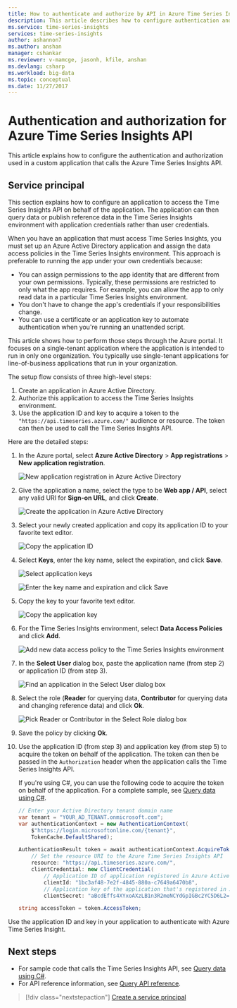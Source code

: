 ```yaml
---
title: How to authenticate and authorize by API in Azure Time Series Insights
description: This article describes how to configure authentication and authorization for a custom application that calls the Azure Time Series Insights API.
ms.service: time-series-insights
services: time-series-insights
author: ashannon7
ms.author: anshan
manager: cshankar
ms.reviewer: v-mamcge, jasonh, kfile, anshan
ms.devlang: csharp
ms.workload: big-data
ms.topic: conceptual
ms.date: 11/27/2017
---
```


# Authentication and authorization for Azure Time Series Insights API

This article explains how to configure the authentication and authorization used in a custom application that calls the Azure Time Series Insights API.

## Service principal

This section explains how to configure an application to access the Time Series Insights API on behalf of the application. The application can then query data or publish reference data in the Time Series Insights environment with application credentials rather than user credentials.

When you have an application that must access Time Series Insights, you must set up an Azure Active Directory application and assign the data access policies in the Time Series Insights environment. This approach is preferable to running the app under your own credentials because:

* You can assign permissions to the app identity that are different from your own permissions. Typically, these permissions are restricted to only what the app requires. For example, you can allow the app to only read data in a particular Time Series Insights environment.
* You don't have to change the app's credentials if your responsibilities change.
* You can use a certificate or an application key to automate authentication when you're running an unattended script.

This article shows how to perform those steps through the Azure portal. It focuses on a single-tenant application where the application is intended to run in only one organization. You typically use single-tenant applications for line-of-business applications that run in your organization.

The setup flow consists of three high-level steps:

1. Create an application in Azure Active Directory.
2. Authorize this application to access the Time Series Insights environment.
3. Use the application ID and key to acquire a token to the `"https://api.timeseries.azure.com/"` audience or resource. The token can then be used to call the Time Series Insights API.

Here are the detailed steps:

1. In the Azure portal, select **Azure Active Directory** > **App registrations** > **New application registration**.

   ![New application registration in Azure Active Directory](media/authentication-and-authorization/active-directory-new-application-registration.png)  

2. Give the application a name, select the type to be **Web app / API**, select any valid URI for **Sign-on URL**, and click **Create**.

   ![Create the application in Azure Active Directory](media/authentication-and-authorization/active-directory-create-web-api-application.png)

3. Select your newly created application and copy its application ID to your favorite text editor.

   ![Copy the application ID](media/authentication-and-authorization/active-directory-copy-application-id.png)

4. Select **Keys**, enter the key name, select the expiration, and click **Save**.

   ![Select application keys](media/authentication-and-authorization/active-directory-application-keys.png)

   ![Enter the key name and expiration and click Save](media/authentication-and-authorization/active-directory-application-keys-save.png)

5. Copy the key to your favorite text editor.

   ![Copy the application key](media/authentication-and-authorization/active-directory-copy-application-key.png)

6. For the Time Series Insights environment, select **Data Access Policies** and click **Add**.

   ![Add new data access policy to the Time Series Insights environment](media/authentication-and-authorization/time-series-insights-data-access-policies-add.png)

7. In the **Select User** dialog box, paste the application name (from step 2) or application ID (from step 3).

   ![Find an application in the Select User dialog box](media/authentication-and-authorization/time-series-insights-data-access-policies-select-user.png)

8. Select the role (**Reader** for querying data, **Contributor** for querying data and changing reference data) and click **Ok**.

   ![Pick Reader or Contributor in the Select Role dialog box](media/authentication-and-authorization/time-series-insights-data-access-policies-select-role.png)

9. Save the policy by clicking **Ok**.

10. Use the application ID (from step 3) and application key (from step 5) to acquire the token on behalf of the application. The token can then be passed in the `Authorization` header when the application calls the Time Series Insights API.

    If you're using C#, you can use the following code to acquire the token on behalf of the application. For a complete sample, see [Query data using C#](time-series-insights-query-data-csharp.md).

    ```csharp
    // Enter your Active Directory tenant domain name
    var tenant = "YOUR_AD_TENANT.onmicrosoft.com";
    var authenticationContext = new AuthenticationContext(
        $"https://login.microsoftonline.com/{tenant}",
        TokenCache.DefaultShared);

    AuthenticationResult token = await authenticationContext.AcquireTokenAsync(
        // Set the resource URI to the Azure Time Series Insights API
        resource: "https://api.timeseries.azure.com/", 
        clientCredential: new ClientCredential(
            // Application ID of application registered in Azure Active Directory
            clientId: "1bc3af48-7e2f-4845-880a-c7649a6470b8", 
            // Application key of the application that's registered in Azure Active Directory
            clientSecret: "aBcdEffs4XYxoAXzLB1n3R2meNCYdGpIGBc2YC5D6L2="));

    string accessToken = token.AccessToken;
    ```

Use the application ID and key in your application to authenticate with Azure Time Series Insight. 

## Next steps
- For sample code that calls the Time Series Insights API, see [Query data using C#](time-series-insights-query-data-csharp.md).
- For API reference information, see [Query API reference](/rest/api/time-series-insights/time-series-insights-reference-queryapi).

> [!div class="nextstepaction"]
> [Create a service principal](../azure-resource-manager/resource-group-create-service-principal-portal.md)

